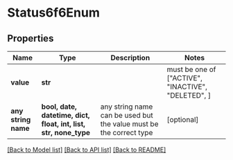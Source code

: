 # Status6f6Enum


## Properties
Name | Type | Description | Notes
------------ | ------------- | ------------- | -------------
**value** | **str** |  |  must be one of ["ACTIVE", "INACTIVE", "DELETED", ]
**any string name** | **bool, date, datetime, dict, float, int, list, str, none_type** | any string name can be used but the value must be the correct type | [optional]

[[Back to Model list]](../README.md#documentation-for-models) [[Back to API list]](../README.md#documentation-for-api-endpoints) [[Back to README]](../README.md)


